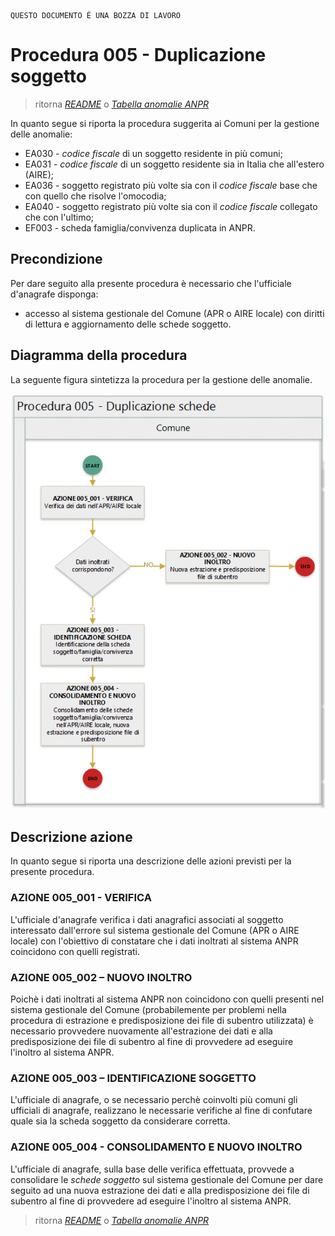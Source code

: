 	QUESTO DOCUMENTO É UNA BOZZA DI LAVORO

# Procedura 005 - Duplicazione soggetto

> ritorna [*README*](../README.md) o [*Tabella anomalie ANPR*](../TAB01_ANOMALIE_ANPR.md)

In quanto segue si riporta la procedura suggerita ai Comuni per la gestione delle anomalie: 

- EA030 - *codice fiscale* di un soggetto residente in più comuni;
- EA031 - *codice fiscale* di un soggetto residente sia in Italia che all'estero (AIRE);
- EA036 - soggetto registrato più volte sia con il *codice fiscale* base che con quello che risolve l'omocodia;
- EA040 - soggetto registrato più volte sia con il *codice fiscale* collegato che con l'ultimo;
- EF003 - scheda famiglia/convivenza duplicata in ANPR.


## Precondizione
Per dare seguito alla presente procedura è necessario che l'ufficiale d'anagrafe disponga:

- accesso al sistema gestionale del Comune (APR o AIRE locale) con diritti di lettura e aggiornamento delle schede soggetto.


## Diagramma della procedura
La seguente figura sintetizza la procedura per la gestione delle anomalie.

![Swimlane diagram procedura 005](image/IMAGE_005.png)

## Descrizione azione
In quanto segue si riporta una descrizione delle azioni previsti per la presente procedura.

### AZIONE 005_001 - VERIFICA
L'ufficiale d'anagrafe verifica i dati anagrafici associati al soggetto interessato dall'errore sul sistema gestionale del Comune (APR o AIRE locale) con l'obiettivo di constatare che i dati inoltrati al sistema ANPR coincidono con quelli registrati.

### AZIONE 005_002 – NUOVO INOLTRO
Poichè i dati inoltrati al sistema ANPR non coincidono con quelli presenti nel sistema gestionale del Comune (probabilemente per problemi nella procedura di estrazione e predisposizione dei file di subentro utilizzata) è necessario provvedere nuovamente all'estrazione dei dati e alla predisposizione dei file di subentro al fine di provvedere ad eseguire l'inoltro al sistema ANPR.

### AZIONE 005_003 – IDENTIFICAZIONE SOGGETTO
L'ufficiale di anagrafe, o se necessario perchè coinvolti più comuni gli ufficiali di anagrafe, realizzano le necessarie verifiche al fine di confutare quale sia la scheda soggetto da considerare corretta.

### AZIONE 005_004 - CONSOLIDAMENTO E NUOVO INOLTRO
L'ufficiale di anagrafe, sulla base delle verifica effettuata, provvede a consolidare le *schede soggetto* sul sistema gestionale del Comune per dare seguito ad una nuova estrazione dei dati e alla predisposizione dei file di subentro al fine di provvedere ad eseguire l'inoltro al sistema ANPR.


> ritorna [*README*](../README.md) o [*Tabella anomalie ANPR*](../TAB01_ANOMALIE_ANPR.md)
